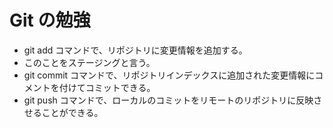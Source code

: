 # Git の勉強


- git add コマンドで、リポジトリに変更情報を追加する。
 - このことをステージングと言う。
- git commit コマンドで、リポジトリインデックスに追加された変更情報にコメントを付けてコミットできる。
- git push コマンドで、ローカルのコミットをリモートのリポジトリに反映させることができる。
